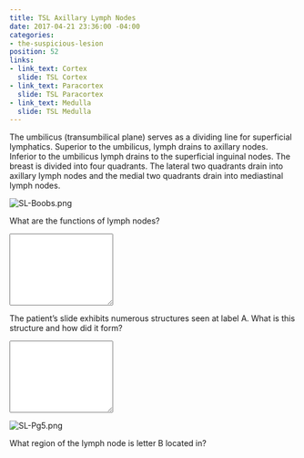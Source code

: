 ```yaml
---
title: TSL Axillary Lymph Nodes
date: 2017-04-21 23:36:00 -04:00
categories:
- the-suspicious-lesion
position: 52
links:
- link_text: Cortex
  slide: TSL Cortex
- link_text: Paracortex
  slide: TSL Paracortex
- link_text: Medulla
  slide: TSL Medulla
---
```


The umbilicus (transumbilical plane) serves as a dividing line for superficial lymphatics. Superior to the umbilicus, lymph drains to axillary nodes. Inferior to the umbilicus lymph drains to the superficial inguinal nodes. The breast is divided into four quadrants. The lateral two quadrants drain into axillary lymph nodes and the medial two quadrants drain into mediastinal lymph nodes.

![SL-Boobs.png](/uploads/SL-Boobs.png)

What are the functions of lymph nodes?

<div class="form-group"><textarea class="form-control" rows="8"></textarea></div>

The patient’s slide exhibits numerous structures seen at label A. What is this structure and how did it form?

<div class="form-group"><textarea class="form-control" rows="8"></textarea></div>

![SL-Pg5.png](/uploads/SL-Pg5.png)

What region of the lymph node is letter B located in?